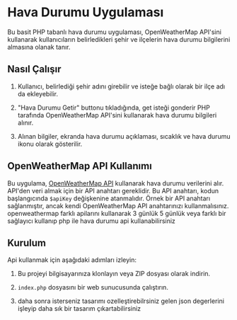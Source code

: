 # Hava Durumu Uygulaması

Bu basit PHP tabanlı hava durumu uygulaması, OpenWeatherMap API'sini kullanarak kullanıcıların belirledikleri şehir ve ilçelerin hava durumu bilgilerini almasına olanak tanır.

## Nasıl Çalışır

1. Kullanıcı, belirlediği şehir adını girebilir ve isteğe bağlı olarak bir ilçe adı da ekleyebilir.

2. "Hava Durumu Getir" buttonu  tıkladığında,  get isteği gonderir PHP tarafında OpenWeatherMap API'sini kullanarak hava durumu bilgileri alınır.

3. Alınan bilgiler, ekranda hava durumu açıklaması, sıcaklık ve hava durumu ikonu olarak gösterilir.

## OpenWeatherMap API Kullanımı

Bu uygulama, [OpenWeatherMap API](https://openweathermap.org/api) kullanarak hava durumu verilerini alır. API'den veri almak için bir API anahtarı gereklidir. Bu API anahtarı, kodun başlangıcında `$apiKey` değişkenine atanmalıdır. Örnek bir API anahtarı sağlanmıştır, ancak kendi OpenWeatherMap API anahtarınızı kullanmalısınız. openweathermap farklı apilarını kullanarak 3 günlük 5 günlük veya farklı bir sağlayıcı kullanıp php ile hava durumu api kullanabilirsiniz

## Kurulum

Api kullanmak için aşağıdaki adımları izleyin:

1. Bu projeyi bilgisayarınıza klonlayın veya ZIP dosyası olarak indirin.

2. `index.php` dosyasını bir web sunucusunda çalıştırın.

3. daha sonra isterseniz tasarımı ozelleştirebilrsiniz gelen json degerlerini işleyip daha sık bir tasarım çıkartabilirsiniz 

   
